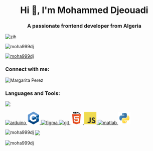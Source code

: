 <h1 align="center">Hi 👋, I'm Mohammed Djeouadi</h1>
<h3 align="center">A passionate frontend developer from Algeria</h3>

![zih](https://github.com/moha999DJ/moha999DJ/assets/69479417/9637d730-8d55-44f9-9f9b-1be24b7ca5f1)


<p align="left"> <img src="https://komarev.com/ghpvc/?username=moha999dj&label=Profile%20views&color=0e75b6&style=flat" alt="moha999dj" /> </p>

<p align="left"> <a href="https://github.com/ryo-ma/github-profile-trophy"><img src="https://github-profile-trophy.vercel.app/?username=moha999dj&theme=radical" alt="moha999dj" /></a> </p>

<h3 align="left">Connect with me:</h3>
<p align="left"> 
  
![Margarita Perez](https://github.com/moha999DJ/moha999DJ/assets/69479417/1b74705c-6208-4054-89ef-cc81c3f86feb)




<h3 align="left">Languages and Tools:</h3>            
<div id="header" align="left">
<img src="https://media.giphy.com/media/qgQUggAC3Pfv687qPC/giphy.gif" width="300"/>
</div>
<p align="left"> <a href="https://www.arduino.cc/" target="_blank" rel="noreferrer"> <img src="https://cdn.worldvectorlogo.com/logos/arduino-1.svg" alt="arduino" width="40" height="40"/> </a> <a href="https://www.w3schools.com/cpp/" target="_blank" rel="noreferrer"> <img src="https://raw.githubusercontent.com/devicons/devicon/master/icons/cplusplus/cplusplus-original.svg" alt="cplusplus" width="40" height="40"/> </a> <a href="https://www.figma.com/" target="_blank" rel="noreferrer"> <img src="https://www.vectorlogo.zone/logos/figma/figma-icon.svg" alt="figma" width="40" height="40"/> </a> <a href="https://git-scm.com/" target="_blank" rel="noreferrer"> <img src="https://www.vectorlogo.zone/logos/git-scm/git-scm-icon.svg" alt="git" width="40" height="40"/> </a> <a href="https://www.w3.org/html/" target="_blank" rel="noreferrer"> <img src="https://raw.githubusercontent.com/devicons/devicon/master/icons/html5/html5-original-wordmark.svg" alt="html5" width="40" height="40"/> </a> <a href="https://developer.mozilla.org/en-US/docs/Web/JavaScript" target="_blank" rel="noreferrer"> <img src="https://raw.githubusercontent.com/devicons/devicon/master/icons/javascript/javascript-original.svg" alt="javascript" width="40" height="40"/> </a> <a href="https://www.mathworks.com/" target="_blank" rel="noreferrer"> <img src="https://upload.wikimedia.org/wikipedia/commons/2/21/Matlab_Logo.png" alt="matlab" width="40" height="40"/> </a> <a href="https://www.python.org" target="_blank" rel="noreferrer"> <img src="https://raw.githubusercontent.com/devicons/devicon/master/icons/python/python-original.svg" alt="python" width="40" height="40"/> </a> </p>

<p><img align="left" src="https://github-readme-stats.vercel.app/api/top-langs?username=moha999dj&show_icons=true&locale=en&layout=compact&theme=radical" alt="moha999dj" /></p>

<p>&nbsp;<img align="center" src="https://github-readme-stats.vercel.app/api?username=moha999DJ&show_icons=true&theme=radical" /></p>

<p><img align="center" src="https://github-readme-streak-stats.herokuapp.com/?user=moha999dj&theme=radical" alt="moha999dj" /></p>


